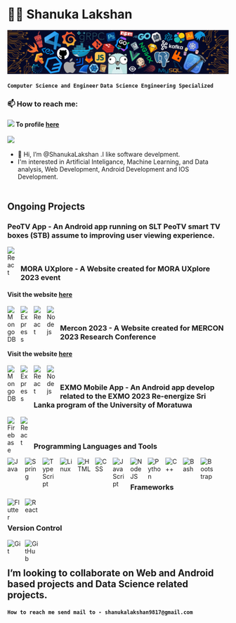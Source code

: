 # 🏄‍♂️ Shanuka Lakshan

![](/header.png)

**`Computer Science and Engineer`**
**`Data Science Engineering Specialized`**

### 📫 How to reach me:

#### [<img src="https://img.icons8.com/color/48/000000/linkedin.png" width="3.5%"/>](https://www.linkedin.com/in/cse-shanuka-lakshan) To profile [here](https://www.linkedin.com/in/cse-shanuka-lakshan)

<a href="mailto:shanukalakshan9817@gmail.com"> <img src="https://img.icons8.com/fluent/48/000000/gmail.png" width="3.5%"/> </a>

- 👋 Hi, I’m @ShanukaLakshan .I like software develpment.
- I'm interested in Artificial Inteligance, Machine Learning, and Data analysis, Web Development, Android Development and IOS Development.
  <br />
  <br />

## Ongoing Projects

### PeoTV App - An Android app running on SLT PeoTV smart TV boxes (STB) assume to improving user viewing experience.

<img align="left" alt="React" width="20px" style="padding-right:10px;" src="https://cdn.jsdelivr.net/gh/devicons/devicon/icons/react/react-original.svg"/>
  
<br />

### MORA UXplore - A Website created for MORA UXplore 2023 event

#### Visit the website [here](https://morauxplore.lk/)

<img align="left" alt="MongoDB" width="20px" style="padding-right:10px;" src="https://cdn.jsdelivr.net/gh/devicons/devicon/icons/mongodb/mongodb-original.svg"/>
<img align="left" alt="Express" width="20px" style="padding-right:10px;" src="https://cdn.jsdelivr.net/gh/devicons/devicon/icons/express/express-original.svg"/>
<img align="left" alt="React" width="20px" style="padding-right:10px;" src="https://cdn.jsdelivr.net/gh/devicons/devicon/icons/react/react-original.svg"/>
<img align="left" alt="Nodejs" width="20px" style="padding-right:10px;" src="https://cdn.jsdelivr.net/gh/devicons/devicon/icons/nodejs/nodejs-original-wordmark.svg"/>

<br />

### Mercon 2023 - A Website created for MERCON 2023 Research Conference

#### Visit the website [here](https://mercon.uom.lk/)

<img align="left" alt="MongoDB" width="20px" style="padding-right:10px;" src="https://cdn.jsdelivr.net/gh/devicons/devicon/icons/mongodb/mongodb-original.svg"/>
<img align="left" alt="Express" width="20px" style="padding-right:10px;" src="https://cdn.jsdelivr.net/gh/devicons/devicon/icons/express/express-original.svg"/>
<img align="left" alt="React" width="20px" style="padding-right:10px;" src="https://cdn.jsdelivr.net/gh/devicons/devicon/icons/react/react-original.svg"/>
<img align="left" alt="Nodejs" width="20px" style="padding-right:10px;" src="https://cdn.jsdelivr.net/gh/devicons/devicon/icons/nodejs/nodejs-original-wordmark.svg"/>

<br />

### EXMO Mobile App - An Android app develop related to the EXMO 2023 Re-energize Sri Lanka program of the University of Moratuwa

<img align="left" alt="Firebase" width="20px" style="padding-right:10px;" src="https://cdn.jsdelivr.net/gh/devicons/devicon/icons/firebase/firebase-plain.svg"/>
<img align="left" alt="React" width="20px" style="padding-right:10px;" src="https://cdn.jsdelivr.net/gh/devicons/devicon/icons/react/react-original.svg"/>

<br/>
<br/>

### Programming Languages and Tools

<img align="left" alt="Java" width="30px" style="padding-right:10px;" src="https://cdn.jsdelivr.net/gh/devicons/devicon/icons/java/java-original.svg"/>
<img align="left" alt="Spring" width="30px" style="padding-right:10px;" src="https://cdn.jsdelivr.net/gh/devicons/devicon/icons/spring/spring-original.svg" />
<img align="left" alt="TypeScript" width="30px" style="padding-right:10px;" src="https://cdn.jsdelivr.net/gh/devicons/devicon/icons/typescript/typescript-plain.svg" />
<img align="left" alt="Linux" width="30px" style="padding-right:10px;" src="https://cdn.jsdelivr.net/gh/devicons/devicon/icons/linux/linux-original.svg" />
<img align="left" alt="HTML" width="30px" style="padding-right:10px;" src="https://cdn.jsdelivr.net/gh/devicons/devicon/icons/html5/html5-plain.svg" />
<img align="left" alt="CSS" width="30px" style="padding-right:10px;" src="https://cdn.jsdelivr.net/gh/devicons/devicon/icons/css3/css3-plain.svg" />
<img align="left" alt="JavaScript" width="30px" style="padding-right:10px;" src="https://cdn.jsdelivr.net/gh/devicons/devicon/icons/javascript/javascript-plain.svg" />
<img align="left" alt="NodeJS" width="30px" style="padding-right:10px;" src="https://cdn.jsdelivr.net/gh/devicons/devicon/icons/nodejs/nodejs-original.svg" />
<img align="left" alt="Python" width="30px" style="padding-right:10px;" src="https://cdn.jsdelivr.net/gh/devicons/devicon/icons/python/python-plain.svg" />
<img align="left" alt="C++" width="30px" style="padding-right:10px;" src="https://cdn.jsdelivr.net/gh/devicons/devicon/icons/cplusplus/cplusplus-line.svg" />
<img align="left" alt="Bash" width="30px" style="padding-right:10px;" src="https://cdn.jsdelivr.net/gh/devicons/devicon/icons/bash/bash-original.svg" />
<img align="left" alt="Bootstrap" width="30px" style="padding-right:10px;" src="https://cdn.jsdelivr.net/gh/devicons/devicon/icons/bootstrap/bootstrap-original.svg" />
          
<br />
<br />

### Frameworks

<img align="left" alt="Flutter" width="30px" style="padding-right:10px;" src="https://cdn.jsdelivr.net/gh/devicons/devicon/icons/flutter/flutter-original.svg" />          
<img align="left" alt="React" width="30px" style="padding-right:10px;" src="https://cdn.jsdelivr.net/gh/devicons/devicon/icons/react/react-original.svg" />

<br />
<br />

### Version Control

<img align="left" alt="Git" width="30px" style="padding-right:10px;" src="https://cdn.jsdelivr.net/gh/devicons/devicon/icons/git/git-original.svg" />
<img align="left" alt="GitHub" width="30px" style="padding-right:10px;" src="https://cdn.jsdelivr.net/gh/devicons/devicon/icons/github/github-original.svg" />

<br />
<br />

## I’m looking to collaborate on Web and Android based projects and Data Science related projects.

**`How to reach me send mail to - shanukalakshan9817@gmail.com`**

</br>

<!-- https://devicon.dev/ -->
